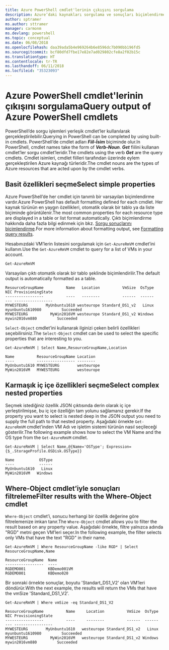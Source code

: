 ```yaml
---
title: Azure PowerShell cmdlet'lerinin çıkışını sorgulama
description: Azure’daki kaynakları sorgulama ve sonuçları biçimlendirme.
author: sptramer
ms.author: sttramer
manager: carmonm
ms.devlang: powershell
ms.topic: conceptual
ms.date: 06/08/2018
ms.openlocfilehash: daa39ada5b4e969264b6e8596dc7b090bb196fd5
ms.sourcegitcommit: bcf80dfd7fbe17e82e7ad029802cfe8a2f02b15c
ms.translationtype: HT
ms.contentlocale: tr-TR
ms.lasthandoff: 06/11/2018
ms.locfileid: "35323093"
---
```

# <a name="query-output-of-azure-powershell-cmdlets"></a><span data-ttu-id="fd8f3-103">Azure PowerShell cmdlet'lerinin çıkışını sorgulama</span><span class="sxs-lookup"><span data-stu-id="fd8f3-103">Query output of Azure PowerShell cmdlets</span></span>

<span data-ttu-id="fd8f3-104">PowerShell’de sorgu işlemleri yerleşik cmdlet’ler kullanılarak gerçekleştirilebilir.</span><span class="sxs-lookup"><span data-stu-id="fd8f3-104">Querying in PowerShell can be completed by using built-in cmdlets.</span></span> <span data-ttu-id="fd8f3-105">PowerShell’de cmdlet adları **_Fiil-İsim_** biçiminde olur.</span><span class="sxs-lookup"><span data-stu-id="fd8f3-105">In PowerShell, cmdlet names take the form of **_Verb-Noun_**.</span></span> <span data-ttu-id="fd8f3-106">**_Get_** fiilini kullanan cmdlet’ler sorgu cmdlet’leridir.</span><span class="sxs-lookup"><span data-stu-id="fd8f3-106">The cmdlets using the verb **_Get_** are the query cmdlets.</span></span> <span data-ttu-id="fd8f3-107">Cmdlet isimleri, cmdlet fiilleri tarafından üzerinde eylem gerçekleştirilen Azure kaynağı türleridir.</span><span class="sxs-lookup"><span data-stu-id="fd8f3-107">The cmdlet nouns are the types of Azure resources that are acted upon by the cmdlet verbs.</span></span>

## <a name="select-simple-properties"></a><span data-ttu-id="fd8f3-108">Basit özellikleri seçme</span><span class="sxs-lookup"><span data-stu-id="fd8f3-108">Select simple properties</span></span>

<span data-ttu-id="fd8f3-109">Azure PowerShell’de her cmdlet için tanımlı bir varsayılan biçimlendirme vardır.</span><span class="sxs-lookup"><span data-stu-id="fd8f3-109">Azure PowerShell has default formatting defined for each cmdlet.</span></span> <span data-ttu-id="fd8f3-110">Her kaynak türünün en yaygın özellikleri, otomatik olarak bir tablo ya da liste biçiminde görüntülenir.</span><span class="sxs-lookup"><span data-stu-id="fd8f3-110">The most common properties for each resource type are displayed in a table or list format automatically.</span></span> <span data-ttu-id="fd8f3-111">Çıktı biçimlendirme hakkında daha fazla bilgi edinmek için bkz. [Sorgu sonuçlarını biçimlendirme](formatting-output.md).</span><span class="sxs-lookup"><span data-stu-id="fd8f3-111">For more information about formatting output, see [Formatting query results](formatting-output.md).</span></span>

<span data-ttu-id="fd8f3-112">Hesabınızdaki VM’lerin listesini sorgulamak için `Get-AzureRmVM` cmdlet’ini kullanın.</span><span class="sxs-lookup"><span data-stu-id="fd8f3-112">Use the `Get-AzureRmVM` cmdlet to query for a list of VMs in your account.</span></span>

```azurepowershell-interactive
Get-AzureRmVM
```

<span data-ttu-id="fd8f3-113">Varsayılan çıktı otomatik olarak bir tablo şeklinde biçimlendirilir.</span><span class="sxs-lookup"><span data-stu-id="fd8f3-113">The default output is automatically formatted as a table.</span></span>

```output
ResourceGroupName          Name   Location          VmSize  OsType              NIC ProvisioningState
-----------------          ----   --------          ------  ------              --- -----------------
MYWESTEURG        MyUnbuntu1610 westeurope Standard_DS1_v2   Linux myunbuntu1610980         Succeeded
MYWESTEURG          MyWin2016VM westeurope Standard_DS1_v2 Windows   mywin2016vm880         Succeeded
```

<span data-ttu-id="fd8f3-114">`Select-Object` cmdlet’ini kullanarak ilginizi çeken belirli özellikleri seçebilirsiniz.</span><span class="sxs-lookup"><span data-stu-id="fd8f3-114">The `Select-Object` cmdlet can be used to select the specific properties that are interesting to you.</span></span>

```azurepowershell-interactive
Get-AzureRmVM | Select Name,ResourceGroupName,Location
```

```output
Name          ResourceGroupName Location
----          ----------------- --------
MyUnbuntu1610 MYWESTEURG        westeurope
MyWin2016VM   MYWESTEURG        westeurope
```

## <a name="select-complex-nested-properties"></a><span data-ttu-id="fd8f3-115">Karmaşık iç içe özellikleri seçme</span><span class="sxs-lookup"><span data-stu-id="fd8f3-115">Select complex nested properties</span></span>

<span data-ttu-id="fd8f3-116">Seçmek istediğiniz özellik JSON çıktısında derin olarak iç içe yerleştirilmişse, bu iç içe özelliğin tam yolunu sağlamanız gerekir.</span><span class="sxs-lookup"><span data-stu-id="fd8f3-116">If the property you want to select is nested deep in the JSON output you need to supply the full path to that nested property.</span></span> <span data-ttu-id="fd8f3-117">Aşağıdaki örnekte `Get-AzureRmVM` cmdlet’inden VM Adı ve işletim sistemi türünün nasıl seçileceği gösterilir.</span><span class="sxs-lookup"><span data-stu-id="fd8f3-117">The following example shows how to select the VM Name and the OS type from the `Get-AzureRmVM` cmdlet.</span></span>

```azurepowershell-interactive
Get-AzureRmVM | Select Name,@{Name='OSType'; Expression={$_.StorageProfile.OSDisk.OSType}}
```

```output
Name           OSType
----           ------
MyUnbuntu1610   Linux
MyWin2016VM   Windows
```

## <a name="filter-results-with-the-where-object-cmdlet"></a><span data-ttu-id="fd8f3-118">Where-Object cmdlet’iyle sonuçları filtreleme</span><span class="sxs-lookup"><span data-stu-id="fd8f3-118">Filter results with the Where-Object cmdlet</span></span>

<span data-ttu-id="fd8f3-119">`Where-Object` cmdlet’i, sonucu herhangi bir özellik değerine göre filtrelemenize imkan tanır.</span><span class="sxs-lookup"><span data-stu-id="fd8f3-119">The `Where-Object` cmdlet allows you to filter the result based on any property value.</span></span> <span data-ttu-id="fd8f3-120">Aşağıdaki örnekte, filtre yalnızca adında "RGD" metni geçen VM’leri seçer.</span><span class="sxs-lookup"><span data-stu-id="fd8f3-120">In the following example, the filter selects only VMs that have the text "RGD" in their name.</span></span>

```azurepowershell-interactive
Get-AzureRmVM | Where ResourceGroupName -like RGD* | Select ResourceGroupName,Name
```

```output
ResourceGroupName  Name
-----------------  ----
RGDEMO001          KBDemo001VM
RGDEMO001          KBDemo020
```

<span data-ttu-id="fd8f3-121">Bir sonraki örnekte sonuçlar, boyutu 'Standart_DS1_V2' olan VM’leri döndürür.</span><span class="sxs-lookup"><span data-stu-id="fd8f3-121">With the next example, the results will return the VMs that have the vmSize 'Standard_DS1_V2'.</span></span>

```azurepowershell-interactive
Get-AzureRmVM | Where vmSize -eq Standard_DS1_V2
```

```output
ResourceGroupName          Name     Location          VmSize  OsType              NIC ProvisioningState
-----------------          ----     --------          ------  ------              --- -----------------
MYWESTEURG        MyUnbuntu1610   westeurope Standard_DS1_v2   Linux myunbuntu1610980         Succeeded
MYWESTEURG          MyWin2016VM   westeurope Standard_DS1_v2 Windows   mywin2016vm880         Succeeded
```